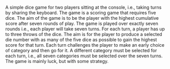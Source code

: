A simple dice game for two players
sitting at the console, i.e., taking turns by sharing the keyboard. The game is a scoring game that requires
five dice. The aim of the game is to be the player with the highest cumulative score after seven rounds of
play.
The game is played over exactly seven rounds i.e., each player will take seven turns. For each
turn, a player has up to three throws of the dice. The aim is for the player to produce a selected die number
with as many of the five dice as possible to gain the highest score for that turn.
Each turn challenges the player to make an early choice of category and then go for it. A different category
must be selected for each turn, i.e., all seven categories must be selected over the seven turns. The game is
mainly luck, but with some strategy.
